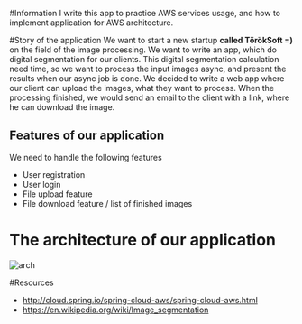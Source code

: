 #Information
I write this app to practice AWS services usage, and how to implement application for AWS architecture.

#Story of the application
We want to start a new startup **called TörökSoft =)** on the field of the image processing. We want to write an app, which do digital segmentation for our clients. This digital segmentation calculation need time, so we want to process the input images async, and present the results when our async job is done. We decided to write a web app where our client can upload the images, what they want to process. When the processing finished, we would send an email to the client with a link, where he can download the image.

## Features of our application
We need to handle the following features
* User registration
* User login
* File upload feature
* File download feature / list of finished images

# The architecture of our application
![arch](architecture.png)

#Resources
* http://cloud.spring.io/spring-cloud-aws/spring-cloud-aws.html
* https://en.wikipedia.org/wiki/Image_segmentation